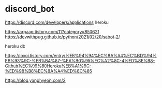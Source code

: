 # discord_bot

https://discord.com/developers/applications
heroku

https://arpaap.tistory.com/11?category=850621
https://devwithpug.github.io/python/2021/02/20/sabot-2/

heroku db

https://ioxoi.tistory.com/entry/%EB%94%94%EC%8A%A4%EC%BD%94%EB%93%9C-%EB%B4%87-%EA%B0%95%EC%A2%8C-4%ED%8E%B8-Github%EC%99%80Heroku%EB%A1%9C-%ED%98%B8%EC%8A%A4%ED%8C%85

https://blog.yonghyeon.com/2
